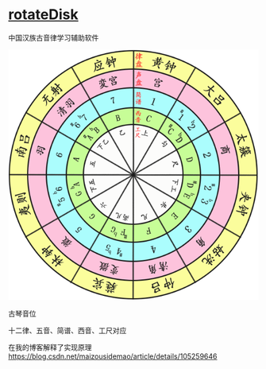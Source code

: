 # [rotateDisk](https://github.com/Holsey/rotateDisk) 
中国汉族古音律学习辅助软件

![img](./resource/icon.png)

古琴音位

十二律、五音、简谱、西音、工尺对应

在我的博客解释了实现原理
https://blog.csdn.net/maizousidemao/article/details/105259646
